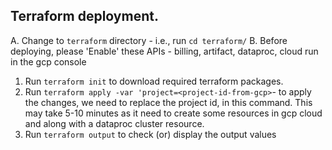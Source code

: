 ## Terraform deployment.
A. Change to `terraform` directory - i.e., run `cd terraform/` 
B. Before deploying, please 'Enable' these APIs - billing, artifact, dataproc, cloud run in the gcp console

1. Run `terraform init` to download required terraform packages.
2. Run `terraform apply -var 'project=<project-id-from-gcp>`- to apply the changes, we need to replace the project id, in this command. This may take 5-10 minutes as it need to create some resources in gcp cloud and along with a dataproc cluster resource.
3. Run `terraform output` to check (or) display the output values

